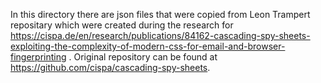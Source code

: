 In this directory there are json files that were copied from  Leon Trampert repositary which were created during the research for https://cispa.de/en/research/publications/84162-cascading-spy-sheets-exploiting-the-complexity-of-modern-css-for-email-and-browser-fingerprinting . Original repository can be found at https://github.com/cispa/cascading-spy-sheets.